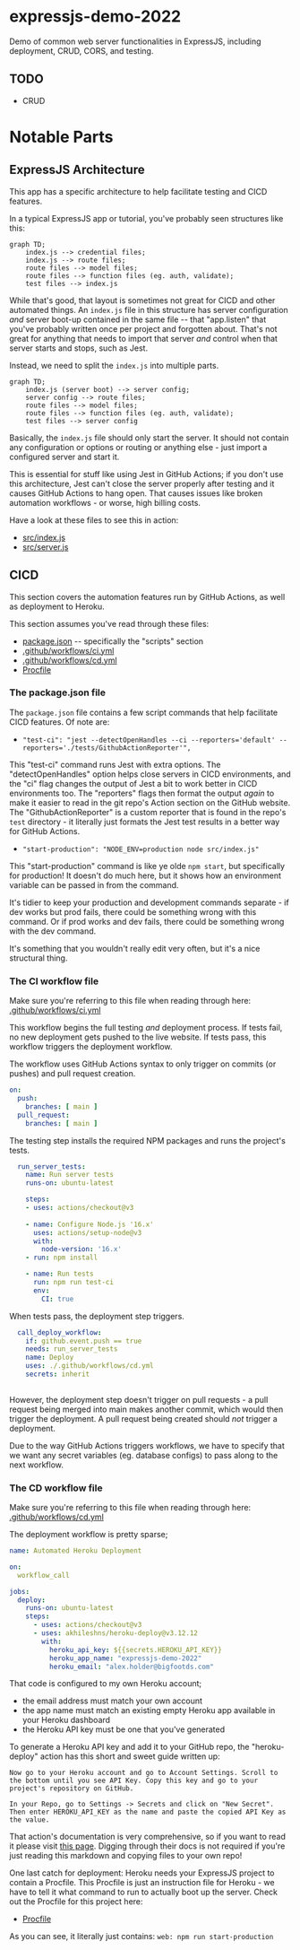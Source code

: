 # expressjs-demo-2022
 Demo of common web server functionalities in ExpressJS, including deployment, CRUD, CORS, and testing.


## TODO

- CRUD


# Notable Parts

## ExpressJS Architecture

This app has a specific architecture to help facilitate testing and CICD features.

In a typical ExpressJS app or tutorial, you've probably seen structures like this:

```mermaid
graph TD;
	index.js --> credential files;
	index.js --> route files;
	route files --> model files;
	route files --> function files (eg. auth, validate);
	test files --> index.js
```

While that's good, that layout is sometimes not great for CICD and other automated things. An `index.js` file in this structure has server configuration _and_ server boot-up contained in the same file -- that "app.listen" that you've probably written once per project and forgotten about. That's not great for anything that needs to import that server _and_ control when that server starts and stops, such as Jest. 

Instead, we need to split the `index.js` into multiple parts.

```mermaid
graph TD;
	index.js (server boot) --> server config;
	server config --> route files;
	route files --> model files;
	route files --> function files (eg. auth, validate);
	test files --> server config
```

Basically, the `index.js` file should only start the server. It should not contain any configuration or options or routing or anything else - just import a configured server and start it. 

This is essential for stuff like using Jest in GitHub Actions; if you don't use this architecture, Jest can't close the server properly after testing and it causes GitHub Actions to hang open. That causes issues like broken automation workflows - or worse, high billing costs.

Have a look at these files to see this in action:
- [src/index.js](src/index.js)
- [src/server.js](src/server.js)


## CICD

This section covers the automation features run by GitHub Actions, as well as deployment to Heroku.

This section assumes you've read through these files:
- [package.json](package.json) -- specifically the "scripts" section
- [.github/workflows/ci.yml](.github/workflows/ci.yml)
- [.github/workflows/cd.yml](.github/workflows/cd.yml)
- [Procfile](Procfile)


### The package.json file
The `package.json` file contains a few script commands that help facilitate CICD features. Of note are:

- `"test-ci": "jest --detectOpenHandles --ci --reporters='default' --reporters='./tests/GithubActionReporter'",`

This "test-ci" command runs Jest with extra options. The "detectOpenHandles" option helps close servers in CICD environments, and the "ci" flag changes the output of Jest a bit to work better in CICD environments too. The "reporters" flags then format the output _again_ to make it easier to read in the git repo's Action section on the GitHub website. The "GithubActionReporter" is a custom reporter that is found in the repo's `test` directory - it literally just formats the Jest test results in a better way for GitHub Actions.

- `"start-production": "NODE_ENV=production node src/index.js"`

This "start-production" command is like ye olde `npm start`, but specifically for production! It doesn't do much here, but it shows how an environment variable can be passed in from the command.

It's tidier to keep your production and development commands separate - if dev works but prod fails, there could be something wrong with this command. Or if prod works and dev fails, there could be something wrong with the dev command. 

It's something that you wouldn't really edit very often, but it's a nice structural thing.

### The CI workflow file

Make sure you're referring to this file when reading through here: [.github/workflows/ci.yml](.github/workflows/ci.yml)

This workflow begins the full testing _and_ deployment process. If tests fail, no new deployment gets pushed to the live website. If tests pass, this workflow triggers the deployment workflow.

The workflow uses GitHub Actions syntax to only trigger on commits (or pushes) and pull request creation. 

```yml
on: 
  push:
    branches: [ main ]
  pull_request:
    branches: [ main ]

```

The testing step installs the required NPM packages and runs the project's tests.

```yml
  run_server_tests:
    name: Run server tests 
    runs-on: ubuntu-latest

    steps:
    - uses: actions/checkout@v3
    
    - name: Configure Node.js '16.x'
      uses: actions/setup-node@v3
      with:
        node-version: '16.x'
    - run: npm install

    - name: Run tests
      run: npm run test-ci
      env:
        CI: true

```

When tests pass, the deployment step triggers.

```yml
  call_deploy_workflow:
    if: github.event.push == true
    needs: run_server_tests
    name: Deploy
    uses: ./.github/workflows/cd.yml
    secrets: inherit
    

```

However, the deployment step doesn't trigger on pull requests - a pull request being merged into main makes another commit, which would then trigger the deployment. A pull request being created should _not_ trigger a deployment.

Due to the way GitHub Actions triggers workflows, we have to specify that we want any secret variables (eg. database configs) to pass along to the next workflow.


### The CD workflow file

Make sure you're referring to this file when reading through here: [.github/workflows/cd.yml](.github/workflows/cd.yml)

The deployment workflow is pretty sparse;

```yml
name: Automated Heroku Deployment

on: 
  workflow_call

jobs:
  deploy:
    runs-on: ubuntu-latest
    steps:
      - uses: actions/checkout@v3
      - uses: akhileshns/heroku-deploy@v3.12.12
        with:
          heroku_api_key: ${{secrets.HEROKU_API_KEY}}
          heroku_app_name: "expressjs-demo-2022"
          heroku_email: "alex.holder@bigfootds.com"

```

That code is configured to my own Heroku account;
- the email address must match your own account
- the app name must match an existing empty Heroku app available in your Heroku dashboard
- the Heroku API key must be one that you've generated

To generate a Heroku API key and add it to your GitHub repo, the "heroku-deploy" action has this short and sweet guide written up:

```
Now go to your Heroku account and go to Account Settings. Scroll to the bottom until you see API Key. Copy this key and go to your project's repository on GitHub.

In your Repo, go to Settings -> Secrets and click on "New Secret". Then enter HEROKU_API_KEY as the name and paste the copied API Key as the value.

```

That action's documentation is very comprehensive, so if you want to read it please visit [this page](https://github.com/marketplace/actions/deploy-to-heroku#getting-started). Digging through their docs is not required if you're just reading this markdown and copying files to your own repo!

One last catch for deployment: Heroku needs your ExpressJS project to contain a Procfile. This Procfile is just an instruction file for Heroku - we have to tell it what command to run to actually boot up the server. Check out the Procfile for this project here:

- [Procfile](Procfile)

As you can see, it literally just contains:
`web: npm run start-production`